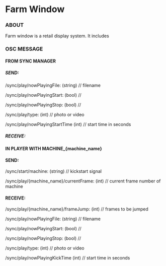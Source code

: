# Farm Window

### ABOUT

Farm window is a retail display system. It includes 


### 


### OSC MESSAGE


#### FROM SYNC MANAGER
##### SEND:
/sync/play/nowPlayingFile: (string) 	// filename

/sync/play/nowPlayingStart: (bool)		//  
 
/sync/play/nowPlayingStop: (bool)		// 

/sync/play/type: (int)					// photo or video

/sync/play/nowPlayingStartTime (int)	// start time in seconds


##### RECEIVE:



#### IN PLAYER WITH MACHINE_{machine_name} 

#### SEND:

/sync/start/machine: (string)			// kickstart signal

/sync/play/{machine_name}/currentFrame: (int)	// current frame number of machine


#### RECEIVE:
/sync/play/{machine_name}/frameJump: (int)	 // frames to be jumped

/sync/play/nowPlayingFile: (string) 	// filename

/sync/play/nowPlayingStart: (bool)		//  

/sync/play/nowPlayingStop: (bool)		// 

/sync/play/type: (int)					// photo or video

/sync/play/nowPlayingKickTime (int)	// start time in seconds

